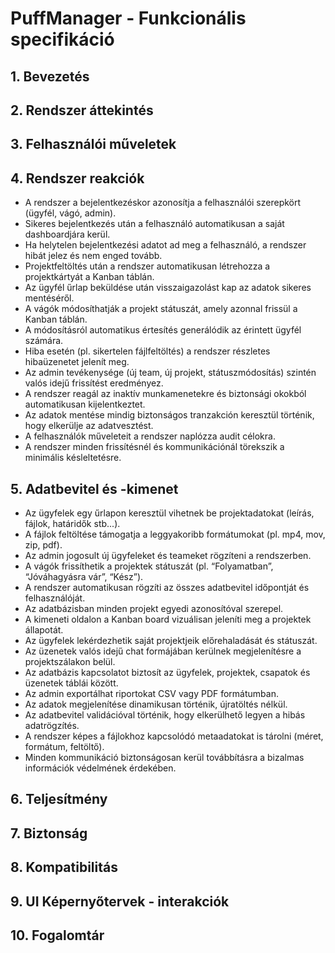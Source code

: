 # PuffManager -  Funkcionális specifikáció

## 1. Bevezetés

## 2. Rendszer áttekintés

## 3. Felhasználói műveletek

## 4. Rendszer reakciók
* A rendszer a bejelentkezéskor azonosítja a felhasználói szerepkört (ügyfél, vágó, admin).
* Sikeres bejelentkezés után a felhasználó automatikusan a saját dashboardjára kerül.
* Ha helytelen bejelentkezési adatot ad meg a felhasználó, a rendszer hibát jelez és nem enged tovább.
* Projektfeltöltés után a rendszer automatikusan létrehozza a projektkártyát a Kanban táblán.
* Az ügyfél űrlap beküldése után visszaigazolást kap az adatok sikeres mentéséről.
* A vágók módosíthatják a projekt státuszát, amely azonnal frissül a Kanban táblán.
* A módosításról automatikus értesítés generálódik az érintett ügyfél számára.
* Hiba esetén (pl. sikertelen fájlfeltöltés) a rendszer részletes hibaüzenetet jelenít meg.
* Az admin tevékenysége (új team, új projekt, státuszmódosítás) szintén valós idejű frissítést eredményez.
* A rendszer reagál az inaktív munkamenetekre és biztonsági okokból automatikusan kijelentkeztet.
* Az adatok mentése mindig biztonságos tranzakción keresztül történik, hogy elkerülje az adatvesztést.
* A felhasználók műveleteit a rendszer naplózza audit célokra.
* A rendszer minden frissítésnél és kommunikációnál törekszik a minimális késleltetésre.
## 5. Adatbevitel és -kimenet
* Az ügyfelek egy űrlapon keresztül vihetnek be projektadatokat (leírás, fájlok, határidők stb...).
* A fájlok feltöltése támogatja a leggyakoribb formátumokat (pl. mp4, mov, zip, pdf).
* Az admin jogosult új ügyfeleket és teameket rögzíteni a rendszerben.
* A vágók frissíthetik a projektek státuszát (pl. “Folyamatban”, “Jóváhagyásra vár”, “Kész”).
* A rendszer automatikusan rögzíti az összes adatbevitel időpontját és felhasználóját.
* Az adatbázisban minden projekt egyedi azonosítóval szerepel.
* A kimeneti oldalon a Kanban board vizuálisan jeleníti meg a projektek állapotát.
* Az ügyfelek lekérdezhetik saját projektjeik előrehaladását és státuszát.
* Az üzenetek valós idejű chat formájában kerülnek megjelenítésre a projektszálakon belül.
* Az adatbázis kapcsolatot biztosít az ügyfelek, projektek, csapatok és üzenetek táblái között.
* Az admin exportálhat riportokat CSV vagy PDF formátumban.
* Az adatok megjelenítése dinamikusan történik, újratöltés nélkül.
* Az adatbevitel validációval történik, hogy elkerülhető legyen a hibás adatrögzítés.
* A rendszer képes a fájlokhoz kapcsolódó metaadatokat is tárolni (méret, formátum, feltöltő).
* Minden kommunikáció biztonságosan kerül továbbításra a bizalmas információk védelmének érdekében.
## 6. Teljesítmény

## 7. Biztonság

## 8. Kompatibilitás

## 9. UI Képernyőtervek - interakciók

## 10. Fogalomtár
